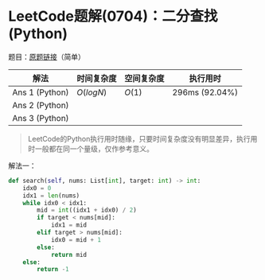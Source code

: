 # LeetCode题解(0704)：二分查找(Python)

题目：[原题链接](https://leetcode-cn.com/problems/binary-search/)（简单）

| 解法           | 时间复杂度 | 空间复杂度 | 执行用时       |
| -------------- | ---------- | ---------- | -------------- |
| Ans 1 (Python) | $O(logN)$  | $O(1)$     | 296ms (92.04%) |
| Ans 2 (Python) |            |            |                |
| Ans 3 (Python) |            |            |                |

>  LeetCode的Python执行用时随缘，只要时间复杂度没有明显差异，执行用时一般都在同一个量级，仅作参考意义。

解法一：

```python
def search(self, nums: List[int], target: int) -> int:
    idx0 = 0
    idx1 = len(nums)
    while idx0 < idx1:
        mid = int((idx1 + idx0) / 2)
        if target < nums[mid]:
            idx1 = mid
        elif target > nums[mid]:
            idx0 = mid + 1
        else:
            return mid
    else:
        return -1
```